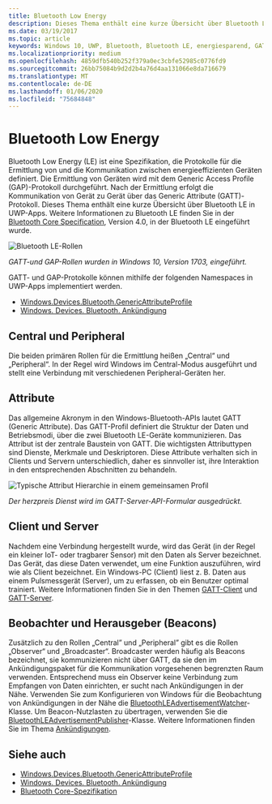 ```yaml
---
title: Bluetooth Low Energy
description: Dieses Thema enthält eine kurze Übersicht über Bluetooth LE in UWP-Apps.
ms.date: 03/19/2017
ms.topic: article
keywords: Windows 10, UWP, Bluetooth, Bluetooth LE, energiesparend, GATT, GAP, Central, Peripheral, Client, Server, Beobachter, Herausgeber
ms.localizationpriority: medium
ms.openlocfilehash: 4859dfb540b252f379a0ec3cbfe52985c0776fd9
ms.sourcegitcommit: 26bb75084b9d2d2b4a76d4aa131066e8da716679
ms.translationtype: MT
ms.contentlocale: de-DE
ms.lasthandoff: 01/06/2020
ms.locfileid: "75684848"
---
```

# <a name="bluetooth-low-energy"></a>Bluetooth Low Energy
Bluetooth Low Energy (LE) ist eine Spezifikation, die Protokolle für die Ermittlung von und die Kommunikation zwischen energieeffizienten Geräten definiert. Die Ermittlung von Geräten wird mit dem Generic Access Profile (GAP)-Protokoll durchgeführt. Nach der Ermittlung erfolgt die Kommunikation von Gerät zu Gerät über das Generic Attribute (GATT)-Protokoll. Dieses Thema enthält eine kurze Übersicht über Bluetooth LE in UWP-Apps. Weitere Informationen zu Bluetooth LE finden Sie in der [Bluetooth Core Specification](https://www.bluetooth.com/specifications/bluetooth-core-specification/), Version 4.0, in der Bluetooth LE eingeführt wurde. 

![Bluetooth LE-Rollen](images/gatt-roles.png)

*GATT-und GAP-Rollen wurden in Windows 10, Version 1703, eingeführt.*

GATT- und GAP-Protokolle können mithilfe der folgenden Namespaces in UWP-Apps implementiert werden.
- [Windows.Devices.Bluetooth.GenericAttributeProfile](https://docs.microsoft.com/uwp/api/windows.devices.bluetooth.genericattributeprofile)
- [Windows. Devices. Bluetooth. Ankündigung](https://docs.microsoft.com/uwp/api/windows.devices.bluetooth.advertisement)

## <a name="central-and-peripheral"></a>Central und Peripheral
Die beiden primären Rollen für die Ermittlung heißen „Central“ und „Peripheral“. In der Regel wird Windows im Central-Modus ausgeführt und stellt eine Verbindung mit verschiedenen Peripheral-Geräten her. 

## <a name="attributes"></a>Attribute
Das allgemeine Akronym in den Windows-Bluetooth-APIs lautet GATT (Generic Attribute). Das GATT-Profil definiert die Struktur der Daten und Betriebsmodi, über die zwei Bluetooth LE-Geräte kommunizieren. Das Attribut ist der zentrale Baustein von GATT. Die wichtigsten Attributtypen sind Dienste, Merkmale und Deskriptoren. Diese Attribute verhalten sich in Clients und Servern unterschiedlich, daher es sinnvoller ist, ihre Interaktion in den entsprechenden Abschnitten zu behandeln. 

![Typische Attribut Hierarchie in einem gemeinsamen Profil](images/gatt-service.png)

*Der herzpreis Dienst wird im GATT-Server-API-Formular ausgedrückt.*

## <a name="client-and-server"></a>Client und Server
Nachdem eine Verbindung hergestellt wurde, wird das Gerät (in der Regel ein kleiner IoT- oder tragbarer Sensor) mit den Daten als Server bezeichnet. Das Gerät, das diese Daten verwendet, um eine Funktion auszuführen, wird wie als Client bezeichnet. Ein Windows-PC (Client) liest z. B. Daten aus einem Pulsmessgerät (Server), um zu erfassen, ob ein Benutzer optimal trainiert. Weitere Informationen finden Sie in den Themen [GATT-Client](gatt-client.md) und [GATT-Server](gatt-server.md).

## <a name="watchers-and-publishers-beacons"></a>Beobachter und Herausgeber (Beacons)
Zusätzlich zu den Rollen „Central” und „Peripheral” gibt es die Rollen „Observer“ und „Broadcaster“. Broadcaster werden häufig als Beacons bezeichnet, sie kommunizieren nicht über GATT, da sie den im Ankündigungspaket für die Kommunikation vorgesehenen begrenzten Raum verwenden. Entsprechend muss ein Observer keine Verbindung zum Empfangen von Daten einrichten, er sucht nach Ankündigungen in der Nähe. Verwenden Sie zum Konfigurieren von Windows für die Beobachtung von Ankündigungen in der Nähe die [BluetoothLEAdvertisementWatcher](https://docs.microsoft.com/uwp/api/windows.devices.bluetooth.advertisement.bluetoothleadvertisementwatcher)-Klasse. Um Beacon-Nutzlasten zu übertragen, verwenden Sie die [BluetoothLEAdvertisementPublisher](https://docs.microsoft.com/uwp/api/windows.devices.bluetooth.advertisement.bluetoothleadvertisementpublisher)-Klasse. Weitere Informationen finden Sie im Thema [Ankündigungen](ble-beacon.md).

## <a name="see-also"></a>Siehe auch
- [Windows.Devices.Bluetooth.GenericAttributeProfile](https://docs.microsoft.com/uwp/api/windows.devices.bluetooth.genericattributeprofile)
- [Windows. Devices. Bluetooth. Ankündigung](https://docs.microsoft.com/uwp/api/windows.devices.bluetooth.advertisement)
- [Bluetooth Core-Spezifikation](https://www.bluetooth.com/specifications/bluetooth-core-specification)
